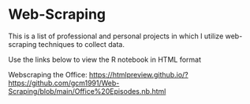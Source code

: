 # Web-Scraping
This is a list of professional and personal projects in which I utilize web-scraping techniques to collect data.

Use the links below to view the R notebook in HTML format

Webscraping the Office:
https://htmlpreview.github.io/?https://github.com/gcm1991/Web-Scraping/blob/main/Office%20Episodes.nb.html
